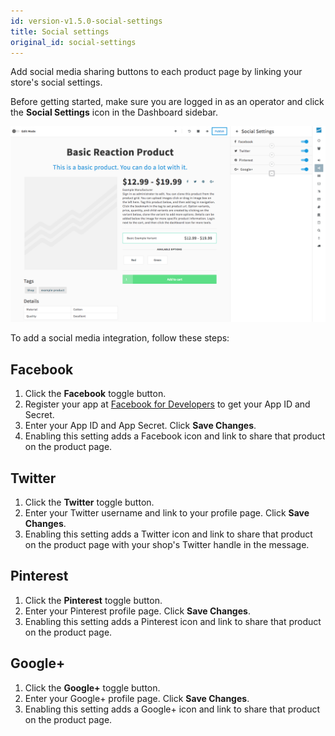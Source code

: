 ```yaml
---
id: version-v1.5.0-social-settings
title: Social settings
original_id: social-settings
---
```

    
Add social media sharing buttons to each product page by linking your store's social settings.

Before getting started, make sure you are logged in as an operator and click the <i class="font-icon fa fa-share-alt"></i> **Social Settings** icon in the Dashboard sidebar.

![](/assets/admin-dashboard-social.png "Reaction Commerce Dashboard")

To add a social media integration, follow these steps:

## Facebook

1.  Click the **Facebook** toggle button.
2.  Register your app at [Facebook for Developers](https://developers.facebook.com/apps) to get your App ID and Secret.
3.  Enter your App ID and App Secret. Click **Save Changes**.
4.  Enabling this setting adds a Facebook icon and link to share that product on the product page.

## Twitter

1.  Click the **Twitter** toggle button.
2.  Enter your Twitter username and link to your profile page. Click **Save Changes**.
3.  Enabling this setting adds a Twitter icon and link to share that product on the product page with your shop's Twitter handle in the message.

## Pinterest

1.  Click the **Pinterest** toggle button.
2.  Enter your Pinterest profile page. Click **Save Changes**.
3.  Enabling this setting adds a Pinterest icon and link to share that product on the product page.

## Google+

1.  Click the **Google+** toggle button.
2.  Enter your Google+ profile page. Click **Save Changes**.
3.  Enabling this setting adds a Google+ icon and link to share that product on the product page.
